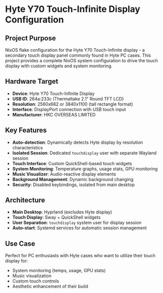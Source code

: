 # Hyte Y70 Touch-Infinite Display Configuration

## Project Purpose
NixOS flake configuration for the Hyte Y70 Touch-Infinite display - a secondary touch display panel commonly found in Hyte PC cases. This project provides a complete NixOS system configuration to drive the touch display with custom widgets and system monitoring.

## Hardware Target
- **Device**: Hyte Y70 Touch-Infinite Display
- **USB ID**: 264a:233c (Thermaltake 2.1" Round TFT LCD)
- **Resolution**: 2560x682 or 3840x1100 (tall rectangle format)
- **Interface**: DisplayPort connection with USB touch input
- **Manufacturer**: HKC OVERSEAS LIMITED

## Key Features
- **Auto-detection**: Dynamically detects Hyte display by resolution characteristics
- **Isolated Session**: Dedicated `touchdisplay` user with separate Wayland session
- **Touch Interface**: Custom QuickShell-based touch widgets
- **System Monitoring**: Temperature graphs, usage stats, GPU monitoring
- **Music Visualizer**: Audio-reactive display elements
- **Background Management**: Dynamic background changing
- **Security**: Disabled keybindings, isolated from main desktop

## Architecture
- **Main Desktop**: Hyprland (excludes Hyte display)
- **Touch Display**: Sway + QuickShell widgets
- **User Separation**: `touchdisplay` system user for display session
- **Auto-start**: Systemd services for automatic session management

## Use Case
Perfect for PC enthusiasts with Hyte cases who want to utilize their touch display for:
- System monitoring (temps, usage, GPU stats)
- Music visualization
- Custom touch controls
- Aesthetic enhancement of their build
